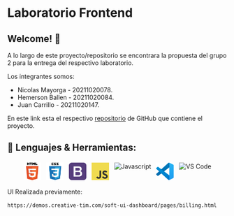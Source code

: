 # Laboratorio Frontend

## Welcome! 👋

A lo largo de este proyecto/repositorio se encontrara la propuesta del grupo 2 para la entrega del respectivo laboratorio.

Los integrantes somos:

- Nicolas Mayorga - 20211020078.
- Hemerson Ballen - 20211020084.
- Juan Carrillo - 20211020147.

En este link esta el respectivo [repositorio](https://github.com/JuanCarrill0/LabUDistrital/tree/Money) de GitHub que contiene el proyecto.

## 🧰 Lenguajes & Herramientas:

<p align="center">
<img src="https://raw.githubusercontent.com/github/explore/80688e429a7d4ef2fca1e82350fe8e3517d3494d/topics/html/html.png" alt="html" height="40" style="vertical-align:top; margin:4px">
<img src="https://raw.githubusercontent.com/github/explore/80688e429a7d4ef2fca1e82350fe8e3517d3494d/topics/css/css.png" alt="css" height="40" style="vertical-align:top; margin:4px">
<img src="https://raw.githubusercontent.com/github/explore/80688e429a7d4ef2fca1e82350fe8e3517d3494d/topics/bootstrap/bootstrap.png" alt="bootstrap" height="40" style="vertical-align:top; margin:4px">
<img src="https://raw.githubusercontent.com/github/explore/80688e429a7d4ef2fca1e82350fe8e3517d3494d/topics/javascript/javascript.png" alt="Javascript" height="40" style="vertical-align:top; margin:4px">
<img src="https://www.pngitem.com/pimgs/m/206-2069866_transparent-css3-logo-png-jquery-logo-png-png.png" alt="Javascript" height="40" style="vertical-align:top; margin:4px">
<img src="https://raw.githubusercontent.com/github/explore/80688e429a7d4ef2fca1e82350fe8e3517d3494d/topics/visual-studio-code/visual-studio-code.png" alt="VS Code" height="40" style="vertical-align:top; margin:4px">
<img src="https://git-scm.com/images/logos/downloads/Git-Icon-1788C.png" alt="VS Code" height="40" style="vertical-align:top; margin:4px">
</p>

UI Realizada previamente:

```sh
https://demos.creative-tim.com/soft-ui-dashboard/pages/billing.html

```
